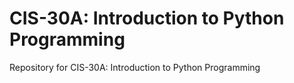# CIS-30A: Introduction to Python Programming
Repository for CIS-30A: Introduction to Python Programming
